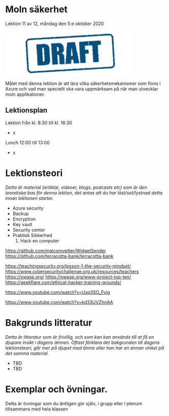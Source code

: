 # Moln säkerhet

Lektion 11 av 12, måndag den 5:e oktober 2020

![Draft](/assets/images/draft.png)

Målet med denna lektion är att lära vilka säkerhetsmekanismer som finns i Azure och vad man speciellt ska vara uppmärksam på när man utvecklar moln applikationer.

## Lektionsplan
Lektion från kl. 8:30 till kl. 16:30

* x

Lunch 12:00 till 13:00

* x

# Lektionsteori
*Detta är material (artiklar, videoer, blogs, podcasts etc) som är den teoretiska bas för denna lektion, det antas att du har läst/set/lystnad detta innan lektionen starter.*

* Azure security
* Backup
* Encryption
* Key vault
* Security center
* Praktisk Sikkerhed
  1. Hack en computer


https://github.com/malcomvetter/WidgetSender
https://github.com/terracotta-bank/terracotta-bank

https://teachingsecurity.org/lesson-1-the-security-mindset/
https://www.cybersecuritychallenge.org.uk/resources/teachers
https://owasp.org/
https://owasp.org/www-project-top-ten/
https://geekflare.com/ethical-hacker-training-grounds/



https://www.youtube.com/watch?v=Usq3SO_Fvjg

https://www.youtube.com/watch?v=kd33UVZhnAA

# Bakgrunds litteratur

*Detta är litteratur som är frivillig, och som kan kan används till at få en djupare insikt i dagens ämnen. Oftast förklara det bakgrunden till dagens lektionsteori, går mer på djupet med ämne eller han har en annan vinkel på det samma material.*

* TBD
* TBD

# Exemplar och övningar. 

Detta är övningar som du äntligen gör själv, i grupp eller i plenum tillsammans med hela klassen